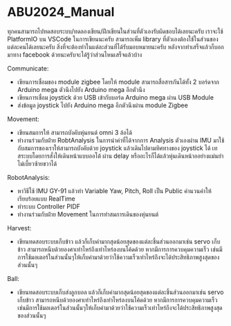 # ABU2024_Manual
ทุกคนสามารถไปทดสอบระบบ/ทดลองเขียน/ฝึกเขียนในส่วนที่ตัวเองรับผิดชอบได้เลยนะครับ
เราจะใช้ PlatformIO บน VSCode ในการเขียนนะครับ 
สามารถเพิ่ม library ที่ตัวเองต้องใช้ในส่วนของแต่ละคนได้เลยนะครับ
สิ่งที่จะต้องทำในแต่ละส่วนที่ได้รับมอบหมายนะครับ
หลังจากทำเสร็จแล้วก็บอกมาทาง facebook ด้วยนะครับจะได้รู้ว่าส่วนไหนเสร็จแล้วบ้าง

Communicate:
- เขียนการเชื่อมของ module zigbee โดยให้ module สามารถสื่อสารกันได้ทั้ง 2 บอร์ดจาก Arduino mega ตัวนึงไปยัง Arduino mega อีกตัวนึง
- เขียนการเชื่อม joystick ด้วย USB เข้ากับบอร์ด Arduino mega ผ่าน USB Module
- ส่งข้อมูล joystick ไปยัง Arduino mega อีกตัวนึงผ่าน module Zigbee

Movement:
- เขียนสมการให้ สามารถบังคับหุ่นยนต์ omni 3 ล้อได้
- ทำงานร่วมกับฝ่าย RobtAnalysis ในการนำค่าที่ได้จากการ Analysis ตัวเองผ่าน IMU มาใช้กับสมการของเราให้สามารถบังคับด้วย joystick แล้วเดินไปตามทิศทางของ joystick ได้ เทสระบบโดยการสั่งให้เดินหน้าแบบออโต้ ผ่าน delay หรืออะไรก็ได้แล้วหุ่นเดินหน้าออย่างแม่นยำไม่เบี้ยวซ้ายขวาได้

RobotAnalysis:
- หาวิธีใช้ IMU GY-91 แล้วทำ Variable Yaw, Pitch, Roll เป็น Public คำนวนค่าให้เรียบร้อยแบบ RealTime
- ทำระบบ Controller PIDF
- ทำงานร่วมกับฝ่าย Movement ในการทำสมการเดินของหุ่นยนต์

Harvest:
- เขียนทดสอบระบบเก็บข้าว แล้วก็เก็บค่ามากสุดน้อยสุดของแต่ละชิ้นส่วนออกมาเช่น servo เก็บข้าว สามารถหนีบด้วยองศาเท่าไหร่ถึงเท่าไหร่ลงบนโค้ดด้วย หากมีการการควบคุมความเร็ว เช่นมีการใช้มอเตอร์ในส่วนนั้นๆให้เก็บค่ามาด้วยว่าใช้ความเร็วเท่าไหร่ถึงจะได้ประสิทธิภาพสูงสุดของส่วนนั้นๆ

Ball:
- เขียนทดสอบระบบเก็บส่งลูกบอล แล้วก็เก็บค่ามากสุดน้อยสุดของแต่ละชิ้นส่วนออกมาเช่น servo เก็บข้าว สามารถหนีบด้วยองศาเท่าไหร่ถึงเท่าไหร่ลงบนโค้ดด้วย หากมีการการควบคุมความเร็ว เช่นมีการใช้มอเตอร์ในส่วนนั้นๆให้เก็บค่ามาด้วยว่าใช้ความเร็วเท่าไหร่ถึงจะได้ประสิทธิภาพสูงสุดของส่วนนั้นๆ
